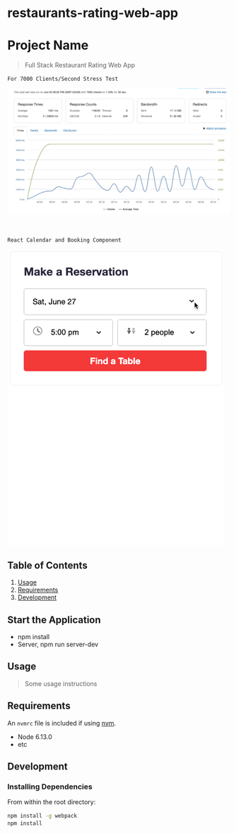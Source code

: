 # restaurants-rating-web-app

# Project Name

> Full Stack Restaurant Rating Web App


    For 7000 Clients/Second Stress Test
![](images/stressTest.png)


  <br />

    React Calendar and Booking Component
![](images/reservation.gif)



## Table of Contents

1. [Usage](#Usage)
1. [Requirements](#requirements)
1. [Development](#development)

## Start the Application

- npm install
- Server, npm run server-dev

## Usage

> Some usage instructions

## Requirements

An `nvmrc` file is included if using [nvm](https://github.com/creationix/nvm).

- Node 6.13.0
- etc

## Development

### Installing Dependencies

From within the root directory:

```sh
npm install -g webpack
npm install
```

